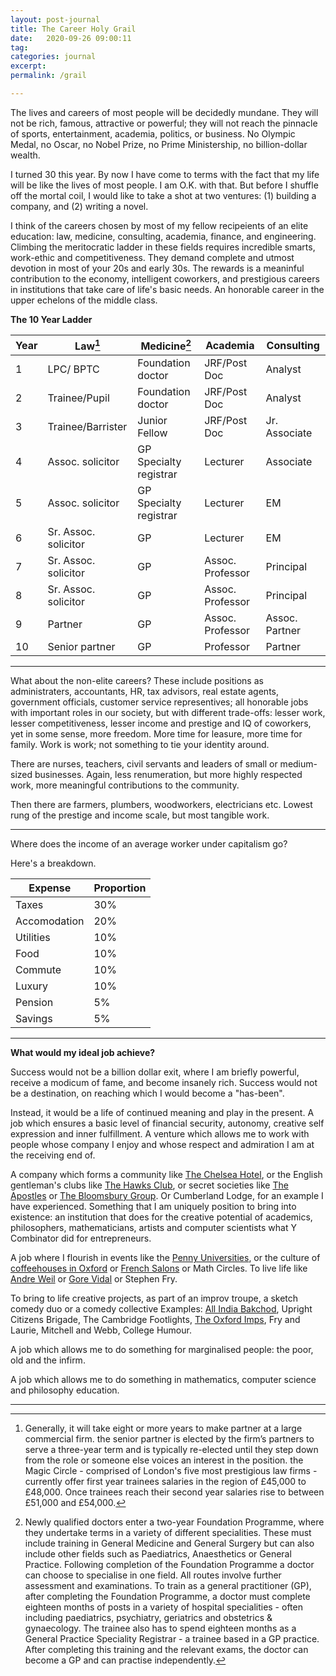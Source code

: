 ```yaml
---
layout: post-journal
title: The Career Holy Grail
date:   2020-09-26 09:00:11
tag: 
categories: journal
excerpt: 
permalink: /grail

---
```


The lives and careers of most people will be decidedly mundane.  They will not be rich, famous, attractive or powerful; they will not reach the pinnacle of sports, entertainment, academia, politics, or business. No Olympic Medal, no Oscar, no Nobel Prize, no Prime Ministership, no billion-dollar wealth.

I turned 30 this year. By now I have come to terms with the fact that my life will be like the lives of most people. I am O.K. with that. But before I shuffle off the mortal coil, I would like to take a shot at two ventures: (1) building a company, and (2) writing a novel. 


I think of the careers chosen by most of my fellow recipeients of an elite education: law, medicine, consulting, academia, finance, and engineering. Climbing the meritocratic ladder in these fields requires incredible smarts, work-ethic and competitiveness. They demand complete and utmost devotion in most of your 20s and early 30s.   The rewards is a meaninful contribution to the economy, intelligent coworkers, and prestigious careers in institutions that take care of life's basic needs.  An honorable career in the upper echelons of the middle class.


**The 10 Year Ladder**

Year | Law[^Law]       | Medicine[^Medicine]    | Academia  | Consulting | 
---| ----------- | ---------------------  | --------- | ---------   |
1 | LPC/ BPTC  |   Foundation doctor | JRF/Post Doc | Analyst |    
2 | Trainee/Pupil  |   Foundation doctor |JRF/Post Doc | Analyst |  
3 | Trainee/Barrister  | Junior Fellow   | JRF/Post Doc | Jr. Associate |    
4 | Assoc. solicitor  |  GP Specialty registrar | Lecturer | Associate | 
5 | Assoc. solicitor  |   GP Specialty registrar | Lecturer |  EM | 
6 | Sr. Assoc. solicitor  |   GP  | Lecturer | EM | 
7 | Sr. Assoc. solicitor  |   GP  | Assoc. Professor |  Principal | 
8 | Sr. Assoc. solicitor  |   GP  | Assoc. Professor |  Principal |   
9 | Partner  |   GP | Assoc. Professor | Assoc. Partner |
10 | Senior partner |   GP | Professor | Partner |


---

What about the non-elite careers? These include positions as administraters, accountants, HR, tax advisors, real estate agents, government officials, customer service representives; all honorable jobs with important roles in our society, but with different trade-offs: lesser work, lesser competitiveness, lesser income and prestige and IQ of coworkers, yet in some sense, more freedom. More time for leasure, more time for family. Work is work; not something to tie your identity around. 

There are nurses, teachers, civil servants and leaders of small or medium-sized businesses. Again, less renumeration, but more highly respected work, more meaningful contributions to the community. 


Then there are farmers, plumbers, woodworkers, electricians etc. Lowest rung of the prestige and income scale, but most tangible work. 



[^Medicine]: Newly qualified doctors enter a two-year Foundation Programme, where they undertake terms in a variety of different specialities. These must include training in General Medicine and General Surgery but can also include other fields such as Paediatrics, Anaesthetics or General Practice. Following completion of the Foundation Programme a doctor can choose to specialise in one field. All routes involve further assessment and examinations. To train as a general practitioner (GP), after completing the Foundation Programme, a doctor must complete eighteen months of posts in a variety of hospital specialities - often including paediatrics, psychiatry, geriatrics and obstetrics & gynaecology. The trainee also has to spend eighteen months as a General Practice Speciality Registrar - a trainee based in a GP practice. After completing this training and the relevant exams, the doctor can become a GP and can practise independently.

[^Law]: Generally, it will take eight or more years to make partner at a large commercial firm. the senior partner is elected by the firm’s partners to serve a three-year term and is typically re-elected until they step down from the role or someone else voices an interest in the position. the Magic Circle - comprised of London's five most prestigious law firms - currently offer first year trainees salaries in the region of £45,000 to £48,000. Once trainees reach their second year salaries rise to between £51,000 and £54,000.

------


Where does the income of an average worker under capitalism go?


Here's a breakdown.

Expense   | Proportion |    
----------| -----------| 
Taxes   | 30%        | 
Accomodation   | 20% | 
Utilities  | 10% | 
Food  | 10%  |
Commute  | 10% |
Luxury   | 10%  |
Pension  |  5%   |
Savings  |  5%   |


-----

**What would my ideal job achieve?**


Success would not be a billion dollar exit, where I am briefly powerful,  receive a modicum of fame, and become insanely rich. Success would not be a destination, on reaching which I would become a "has-been". 

Instead, it would be a life of continued meaning and play in the present. A job which ensures a basic level of financial security, autonomy, creative self expression and inner fulfillment. A venture which allows me to work with people whose company I enjoy and whose respect and admiration I am at the receiving end of.

A company which forms a community like [The Chelsea Hotel](https://medium.com/@bagelboy/make-america-bohemian-again-de846e35d757), or the English gentleman's clubs like [The Hawks Club](https://en.wikipedia.org/wiki/Hawks%27_Club), or secret societies like [The Apostles](https://en.wikipedia.org/wiki/Cambridge_Apostles)  or [The Bloomsbury Group](https://en.wikipedia.org/wiki/Bloomsbury_Group). Or Cumberland Lodge, for an example I have experienced.  Something that I am uniquely position to bring into existence: an institution that does for the creative potential of academics, philosophers, mathematicians, artists and computer scientists what Y Combinator did for entrepreneurs.

A job where I flourish in events like the [Penny Universities](https://thonyc.wordpress.com/2015/09/29/the-penny-universities/), or the culture of [coffeehouses in Oxford](https://en.wikipedia.org/wiki/English_coffeehouses_in_the_17th_and_18th_centuries) or [French Salons](https://en.wikipedia.org/wiki/Salon_(gathering)) or Math Circles. To live life like [Andre Weil](https://www.ams.org/journals/notices/201801/rnoti-p54.pdf) or [Gore Vidal](https://en.wikipedia.org/wiki/Gore_Vidal) or Stephen Fry.

To bring to life creative projects, as part of an improv troupe, a sketch comedy duo or a comedy collective Examples: [All India Bakchod](All_India_Bakchod), Upright Citizens Brigade, The Cambridge Footlights, [The Oxford Imps](https://en.wikipedia.org/wiki/The_Oxford_Imps), Fry and Laurie, Mitchell and Webb, College Humour. 

A job which allows me to do something for marginalised people: the poor, old and the infirm. 

A job which allows me to do something in mathematics, computer science and philosophy education.


-----









